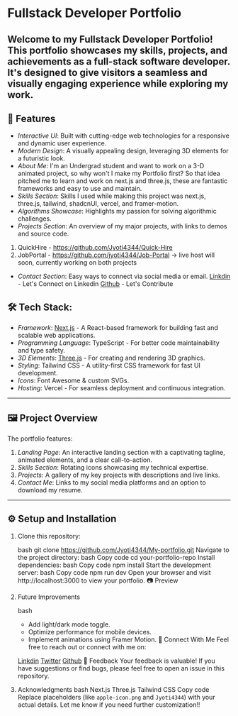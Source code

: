 # Fullstack Developer Portfolio

Welcome to my Fullstack Developer Portfolio! This portfolio showcases my skills, projects, and achievements as a full-stack software developer. It's designed to give visitors a seamless and visually engaging experience while exploring my work.
---
## 🚀 Features

- _Interactive UI_: Built with cutting-edge web technologies for a responsive and dynamic user experience.
- _Modern Design_: A visually appealing design, leveraging 3D elements for a futuristic look.
- _About Me_: I'm an Undergrad student and want to work on a 3-D animated project, so why won't I make my Portfolio first? So that idea pitched me to learn and work on next.js and three.js, these are fantastic frameworks and easy to use and maintain.
- _Skills Section_: Skills I used while making this project was next.js, three.js, tailwind, shadcnUI, vercel, and framer-motion.
- _Algorithms Showcase_: Highlights my passion for solving algorithmic challenges.
- _Projects Section_: An overview of my major projects, with links to demos and source code.

1. QuickHire - https://github.com/Jyoti4344/Quick-Hire
2. JobPortal - https://github.com/jyoti4344/Job-Portal
   -> live host will soon, currently working on both projects

- _Contact Section_: Easy ways to connect via social media or email.
  [Linkdin](https://linkedin.com/in/jyoti-56-goel-/) - Let's Connect on Linkedin
  [Github](https://github.com/Jyoti4344/) - Let's Contribute

## 🛠 Tech Stack:

- _Framework_: [Next.js](https://nextjs.org/) - A React-based framework for building fast and scalable web applications.
- _Programming Language_: TypeScript - For better code maintainability and type safety.
- _3D Elements_: [Three.js](https://threejs.org/) - For creating and rendering 3D graphics.
- _Styling_: Tailwind CSS - A utility-first CSS framework for fast UI development.
- _Icons_: Font Awesome & custom SVGs.
- _Hosting_: Vercel - For seamless deployment and continuous integration.

---

## 🖼 Project Overview

The portfolio features:

1. _Landing Page_: An interactive landing section with a captivating tagline, animated elements, and a clear call-to-action.
2. _Skills Section_: Rotating icons showcasing my technical expertise.
3. _Projects_: A gallery of my key projects with descriptions and live links.
4. _Contact Me_: Links to my social media platforms and an option to download my resume.

---

## ⚙ Setup and Installation

1. Clone this repository:

   bash
   git clone https://github.com/Jyoti4344/My-portfolio.git
   Navigate to the project directory:
   bash
   Copy code
   cd your-portfolio-repo
   Install dependencies:
   bash
   Copy code
   npm install
   Start the development server:
   bash
   Copy code
   npm run dev
   Open your browser and visit http://localhost:3000 to view your portfolio.
   📷 Preview

2. Future Improvements

   bash
   - Add light/dark mode toggle.
   - Optimize performance for mobile devices.
   - Implement animations using Framer Motion.
   🙌 Connect With Me
   Feel free to reach out or connect with me on:

   [Linkdin](https://linkedin.com/in/jyoti-56-goel-/)
   [Twitter](https://x.com/JyotiGoel2407)
   [Github](https://github.com/Jyoti4344/)
   💬 Feedback
   Your feedback is valuable! If you have suggestions or find bugs, please feel free to open an issue in this repository.

3. Acknowledgments
   bash
   Next.js
   Three.js
   Tailwind CSS
   Copy code
   Replace placeholders (like `apple-icon.png` and `Jyoti4344`) with your actual details. Let me know if you need further customization!!
